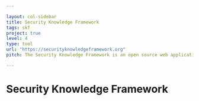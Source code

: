 ```yaml
---

layout: col-sidebar
title: Security Knowledge Framework
tags: skf
project: true
level: 4
type: tool
url: "https://securityknowledgeframework.org"
pitch: The Security Knowledge Framework is an open source web application that explains secure coding principles in multiple programming languages. The goal of SKF is to help you learn and integrate security by design in your software development and build applications that are secure by design.

---
```

# Security Knowledge Framework


